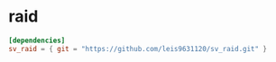 # raid

```toml
[dependencies]
sv_raid = { git = "https://github.com/leis9631120/sv_raid.git" }
```
